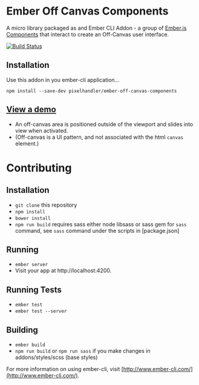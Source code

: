 # Ember Off Canvas Components

A micro library packaged as and Ember CLI Addon - a group of [Ember.js Components] that interact to create an Off-Canvas
user interface.

[![Build Status](https://travis-ci.org/pixelhandler/ember-off-canvas-components.svg?branch=v0.1.0)](https://travis-ci.org/pixelhandler/ember-off-canvas-components)

## Installation

Use this addon in you ember-cli application...

    npm install --save-dev pixelhandler/ember-off-canvas-components

## [View a demo][demo]

* An off-canvas area is positioned outside of the viewport and slides into view when activated. 
* (Off-canvas is a UI pattern, and not associated with the html `canvas` element.)

[Ember.js Components]: http://emberjs.com/guides/components/ 
[demo]: http://pixelhandler.github.io/ember-off-canvas-components/


# Contributing

## Installation

* `git clone` this repository
* `npm install`
* `bower install`
* `npm run build` requires sass either node libsass or sass gem for
  `sass` command, see `sass` command under the scripts in [package.json]

## Running

* `ember server`
* Visit your app at http://localhost:4200.

## Running Tests

* `ember test`
* `ember test --server`

## Building

* `ember build`
* `npm run build` or `npm run sass` if you make changes in
  addons/styles/scss (base styles)

For more information on using ember-cli, visit [http://www.ember-cli.com/](http://www.ember-cli.com/).
